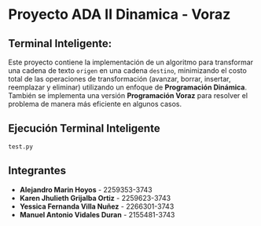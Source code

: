 # Proyecto ADA II Dinamica - Voraz

## Terminal Inteligente:

Este proyecto contiene la implementación de un algoritmo para transformar una cadena de texto `origen` en una cadena `destino`, minimizando el costo total de las operaciones de transformación (avanzar, borrar, insertar, reemplazar y eliminar) utilizando un enfoque de **Programación Dinámica**. También se implementa una versión **Programación Voraz** para resolver el problema de manera más eficiente en algunos casos.

## Ejecución Terminal Inteligente

`test.py`

## Integrantes

- **Alejandro Marin Hoyos** - 2259353-3743
- **Karen Jhulieth Grijalba Ortiz** - 2259623-3743
- **Yessica Fernanda Villa Nuñez** - 2266301-3743
- **Manuel Antonio Vidales Duran** - 2155481-3743
